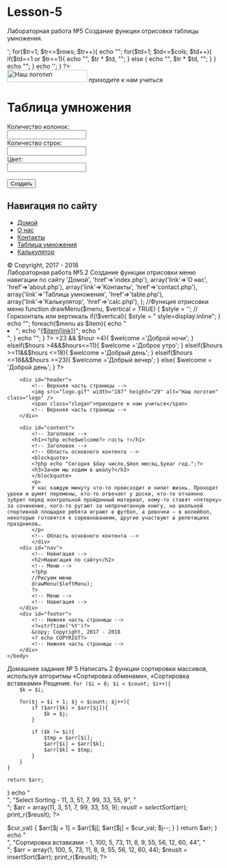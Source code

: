 # Lesson-5
Лабораторная работа №5
Создание функции отрисовки таблицы умножения. 
<?php
function getTable($cols=10, $rows=10, $color="green"){
static $count=0;
$count++;
echo '<table border="1">';
for($tr=1; $tr<=$rows; $tr++){
echo "<tr>";
for($td=1; $td<=$cols; $td++){
if($td==1 or $tr==1){
echo "<th style='background-color:$color'>", $tr * $td, "</th>";
} else {
echo "<td>", $tr * $td, "</td>";
}
}
echo "</tr>";
}
echo '</table>';
}
?>
<!DOCTYPE html PUBLIC "-//W3C//DTD XHTML 1.0 Transitional//EN" "http://www.w3.org/TR/xhtml1/DTD/xhtml1-transitional.dtd">
<html xmlns="http://www.w3.org/1999/xhtml" xml:lang="ru" lang="ru">
	<head>
		<title>Таблица умножения</title>
		<meta http-equiv="content-type"
			content="text/html; charset=utf-8" />
		<link rel="stylesheet" type="text/css" href="style.css" />
	</head>
	<body>
   		<div id="header">
			<!-- Верхняя часть страницы -->
			<img src="logo.gif" width="187" height="29" alt="Наш логотип" class="logo" />
			<span class="slogan">приходите к нам учиться</span>
			<!-- Верхняя часть страницы -->
		</div>
			<div id="content">
			<!-- Заголовок -->
			<h1>Таблица умножения</h1>
			<!-- Заголовок -->
			<!-- Область основного контента -->
			<form action=''>
				<label>Количество колонок: </label><br />
				<input name='cols' type='text' value="" /><br />
				<label>Количество строк: </label><br />
				<input name='rows' type='text' value="" /><br />
				<label>Цвет: </label><br />
				<input name='color' type='text' value="" /><br /><br />
				<input type='submit' value='Создать' />
				</form>
			 <!-- Таблица -->
<?php
getTable();
echo "Таблица была отрисована " . $count . " раз";
?>
	       <!-- Таблица -->
	       	<!-- Область основного контента -->
		    </div>
		    <div id="nav">
					<h2>Навигация по сайту</h2>     
			<!-- Меню -->
			<ul>
				<li><a href='index.php'>Домой</a></li>
				<li><a href='about.php'>О нас</a></li>
				<li><a href='contact.php'>Контакты</a></li>
				<li><a href='table.php'>Таблица умножения</a></li>
				<li><a href='calc.php'>Калькулятор</a></li>
			</ul>
			<!-- Меню -->
		</div>
		<div id="footer">
			<!-- Нижняя часть страницы -->
			&copy; Copyright, 2017 - 2018
			<!-- Нижняя часть страницы -->
		</div>
	</body>
</html>
Лабораторная работа №5.2
Создание функции отрисовки меню навигации по сайту
  <?php
//Инициализация массива
	$leftMenu = array(
		array('link'=>'Домой', 'href'=>'index.php'),
		array('link'=>'О нас', 'href'=>'about.php'),
		array('link'=>'Контакты', 'href'=>'contact.php'),
		array('link'=>'Таблица умножения', 'href'=>'table.php'),
		array('link'=>'Калькулятор', 'href'=>'calc.php'),
		);
//Функция отрисовки меню
function drawMenu($menu, $vertical = TRUE) {
	$style = '';
	//Горизонталь или вертикаль
	if(!$vertical){
        $style = " style=display:inline";
	}
	echo "<ul$style>";
	foreach($menu as $item){
	echo "<li>";
	echo "<a href='{$item[href]}'>{$item[link]}</a>";
	echo "</li>";	
	}		
	echo "</ul>";
   }
   ?>
<!DOCTYPE html PUBLIC "-//W3C//DTD XHTML 1.0 Transitional//EN" "http://www.w3.org/TR/xhtml1/DTD/xhtml1-transitional.dtd"> 
  <?php
    // Объявление константы
    define('COPYRIGT','Супер мега мастер');
    // Установка локали и выбор значений даты
       setlocale (LC_ALL, "russian");
      $day = strftime('%d');
      $mon = strftime('%m');
      $year = strftime('%Y');
      $hour = strftime('%H');// Переводит строку в целое число
      $welcome ='';// Инициализирует переменную для приветствия
      if($hour >=23 && $hour =4){
      $welcome ='Доброй ночи';
     }
      elseif($hours >4&&$hours<=11){
      $welcome ='Доброе утро';
    }
      elseif($hours >=11&&$hours <=18){
      $welcome ='Добрый день';
    }
      elseif($hours <=18&&$hours >=23){
      $welcome ='Добрый вечер';
    }
    else{
        $welcome = 'Доброй день';
    }
   ?> 
	<head>
		<title>Сайт нашей школы</title>
		<meta http-equiv="content-type"
			content="text/html; charset=utf-8" />
		<link rel="stylesheet" type="text/css" href="style.css" />
	</head>
	<body>

		<div id="header">
			<!-- Верхняя часть страницы -->
			<img src="logo.gif" width="187" height="29" alt="Наш логотип" class="logo" />
			<span class="slogan">приходите к нам учиться</span>
			<!-- Верхняя часть страницы -->
		</div>

		<div id="content">
			<!-- Заголовок -->
			<h1><?php echo$welcome?> гость !</h1>
			<!-- Заголовок -->
			<!-- Область основного контента -->
			<blockquote>
			<?php echo "Сегодня $day число,$mon месяц,$year год.";?>
			<h3>Зачем мы ходим в школу?</h3>
			</blockquote>
			<p>
			У нас каждую минуту что-то происходит и кипит жизнь. Проходят уроки и шумят перемены, кто-то отвечает у доски, кто-то отчаянно зубрит перед контрольной пройденный материал, кому-то ставят «пятерку» за сочинение, кого-то ругают за непрочитанную книгу, на школьной спортивной площадке ребята играют в футбол, а девочки – в волейбол, некоторые готовятся к соревнованиям, другие участвуют в репетициях праздников…
			</p>
			<!-- Область основного контента -->
			</div>
		<div id="nav">
			<!-- Навигация -->
			<h2>Навигация по сайту</h2>
			<!-- Меню -->
		    <?php
			//Рисуем меню
			drawMenu($leftMenu);
		    ?>
			<!-- Меню -->
			<!-- Навигация -->
		</div>
		<div id="footer">
			<!-- Нижняя часть страницы -->
			<?=strftime('%Y')?>
			&copy; Copyright, 2017 - 2018
			<? echo COPYRIGT?>
			<!-- Нижняя часть страницы -->
		</div>
	</body>
</html>
Домашнее задание № 5
Написать 2 функции сортировки массивов, используя алгоритмы «Сортировка обменами», «Сортировка вставками»
Рещение.
<?php
//Сортировка выбором
function selectSort(array $arr) {
    $count= count($arr);
    if ($count <= 1){
        return $arr;
    }
 
    for ($i = 0; $i < $count; $i++){
        $k = $i;
 
        for($j = $i + 1; $j < $count; $j++){
            if ($arr[$k] > $arr[$j]){
                $k = $j;
            }
 
            if ($k != $i){
                $tmp = $arr[$i];
                $arr[$i] = $arr[$k];
                $arr[$k] = $tmp;
            }
        }
    }
 
    return $arr;
}
echo "<br>", "Select Sorting - 11, 3, 51, 7, 99, 33, 55, 9", "<br>";
$arr = array(11, 3, 51, 7, 99, 33, 55, 9);
$reuslt = selectSort($arr);
print_r($reuslt);
?>
<?php
//Сортировка вставками
function insertSort(array $arr) {
    $count = count($arr);
    if ($count <= 1) {
        return $arr;
    }
 
    for ($i = 1; $i < $count; $i++) {
        $cur_val = $arr[$i];
        $j = $i - 1;
 
        while (isset($arr[$j]) && $arr[$j] > $cur_val) {
            $arr[$j + 1] = $arr[$j];
            $arr[$j] = $cur_val;
            $j--;
        }
    }
 
    return $arr;
}
echo "<br>", "Сортировка вставками - 1, 100, 5, 73, 11, 8, 9, 55, 56, 12, 60, 44", "<br>";
$arr = array(1, 100, 5, 73, 11, 8, 9, 55, 56, 12, 60, 44);
$reuslt = insertSort($arr);
print_r($reuslt);
?>
